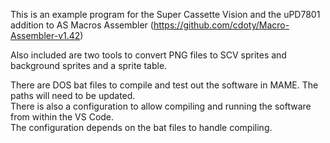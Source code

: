 This is an example program for the Super Cassette Vision and the uPD7801 addition to AS Macros Assembler (https://github.com/cdoty/Macro-Assembler-v1.42)  
  
Also included are two tools to convert PNG files to SCV sprites and background sprites and a sprite table.  
  
There are DOS bat files to compile and test out the software in MAME. The paths will need to be updated.  
There is also a configuration to allow compiling and running the software from within the VS Code.  
The configuration depends on the bat files to handle compiling.  
